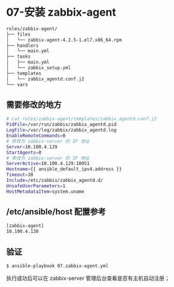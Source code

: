 # 07-安装 zabbix-agent

```bash
roles/zabbix-agent/
├── files
│   └── zabbix-agent-4.2.5-1.el7.x86_64.rpm
├── handlers
│   └── main.yml
├── tasks
│   ├── main.yml
│   └── zabbix_setup.yml
├── templates
│   └── zabbix_agentd.conf.j2
└── vars
```

## 需要修改的地方

```bash
# cat roles/zabbix-agent/templates/zabbix_agentd.conf.j2 
PidFile=/var/run/zabbix/zabbix_agentd.pid
LogFile=/var/log/zabbix/zabbix_agentd.log
EnableRemoteCommands=0
# 修改为 zabbix-server 的 IP 地址
Server=10.100.4.129
StartAgents=8
# 修改为 zabbix-server 的 IP 地址
ServerActive=10.100.4.129:10051
Hostname={{ ansible_default_ipv4.address }}
Timeout=30
Include=/etc/zabbix/zabbix_agentd.d/
UnsafeUserParameters=1
HostMetadataItem=system.uname
```

## /etc/ansible/host 配置参考

```bash
[zabbix-agent]
10.100.4.130
```

## 验证

```bash
$ ansible-playbook 07.zabbix-agent.yml
```

执行成功后可以在 zabbix-server 管理后台查看是否有主机自动注册；


